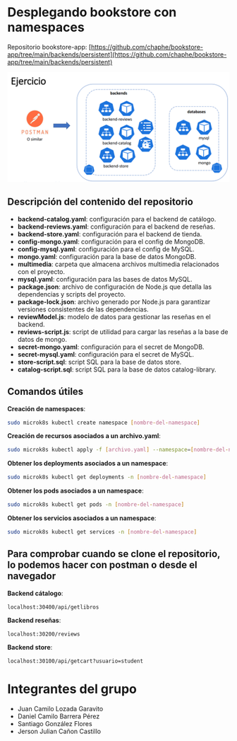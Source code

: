 # Desplegando bookstore con namespaces
Repositorio bookstore-app: [https://github.com/chaphe/bookstore-app/tree/main/backends/persistent](https://github.com/chaphe/bookstore-app/tree/main/backends/persistent)

![image.png](./multimedia/image.png)

## Descripción del contenido del repositorio

- **backend-catalog.yaml**: configuración para el backend de catálogo.  
- **backend-reviews.yaml**:  configuración para el backend de reseñas.  
- **backend-store.yaml**: configuración para el backend de tienda.    
- **config-mongo.yaml**: configuración para el config de MongoDB.  
- **config-mysql.yaml**: configuración para el config de MySQL.  
- **mongo.yaml**: configuración para la base de datos MongoDB.  
- **multimedia**: carpeta que almacena archivos multimedia relacionados con el proyecto.  
- **mysql.yaml**: configuración para las bases de datos MySQL.  
- **package.json**: archivo de configuración de Node.js que detalla las dependencias y scripts del proyecto.
- **package-lock.json**: archivo generado por Node.js para garantizar versiones consistentes de las dependencias.   
- **reviewModel.js**: modelo de datos para gestionar las reseñas en el backend.  
- **reviews-script.js**: script de utilidad para cargar las reseñas a la base de datos de mongo.  
- **secret-mongo.yaml**: configuración para el secret de MongoDB.  
- **secret-mysql.yaml**: configuración para el secret de MySQL.  
- **store-script.sql**: script SQL para la base de datos store. 
- **catalog-script.sql**: script SQL para la base de datos catalog-library. 

## Comandos útiles

**Creación de namespaces**:
```bash
sudo microk8s kubectl create namespace [nombre-del-namespace]
```

**Creación de recursos asociados a un archivo.yaml**:
```bash
sudo microk8s kubectl apply -f [archivo.yaml] --namespace=[nombre-del-namespace]
```

**Obtener los deployments asociados a un namespace**:
```bash
sudo microk8s kubectl get deployments -n [nombre-del-namespace]
```

**Obtener los pods asociados a un namespace**:
```bash
sudo microk8s kubectl get pods -n [nombre-del-namespace]
```

**Obtener los servicios asociados a un namespace**:
```bash
sudo microk8s kubectl get services -n [nombre-del-namespace]
```

## Para comprobar cuando se clone el repositorio, lo podemos hacer con postman o desde el navegador

**Backend cátalogo**:
```text
localhost:30400/api/getlibros
```

**Backend reseñas**:
```text
localhost:30200/reviews
```
**Backend store**:
```text
localhost:30100/api/getcart?usuario=student
```

# Integrantes del grupo

- Juan Camilo Lozada Garavito 
- Daniel Camilo Barrera Pérez
- Santiago González Flores 
- Jerson Julian Cañon Castillo